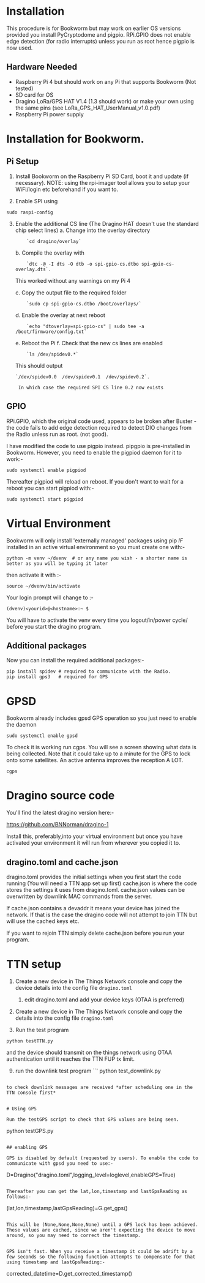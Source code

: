 # Installation

This procedure is for Bookworm but may work on earlier OS versions provided you install PyCryptodome and pigpio. RPi.GPIO does not enable edge detection (for radio interrupts) unless you run as root hence pigpio is now used.

## Hardware Needed
* Raspberry Pi 4 but should work on any Pi that supports Bookworm (Not tested)
* SD card for OS
* Dragino LoRa/GPS HAT V1.4 (1.3 should work) or make your own using the same pins (see LoRa_GPS_HAT_UserManual_v1.0.pdf)
* Raspberry Pi power supply

# Installation for Bookworm.

## Pi Setup

1. Install Bookworm on the Raspberry Pi SD Card, boot it and update (if necessary).
   NOTE: using the rpi-imager tool allows you to setup your WiFi/login etc beforehand if you want to.
   
2. Enable SPI using 
```
sudo raspi-config
```

3. Enable the additional CS line (The Dragino HAT doesn't use the standard chip select lines)
    a. Change into the overlay directory 
	```
		`cd dragino/overlay`
	```	
    b. Compile the overlay  with 
	```
		`dtc -@ -I dts -O dtb -o spi-gpio-cs.dtbo spi-gpio-cs-overlay.dts`.
	```	
	
	This worked without any warnings on my Pi 4
	
    c. Copy the output file to the required folder 
	```
		`sudo cp spi-gpio-cs.dtbo /boot/overlays/`
	```	
    d. Enable the overlay at next reboot 
	```
		`echo "dtoverlay=spi-gpio-cs" | sudo tee -a /boot/firmware/config.txt`
	```	
    e. Reboot the Pi
    f. Check that the new cs lines are enabled 
	```
		`ls /dev/spidev0.*` 
	```
	This should output 
	```
	`/dev/spidev0.0  /dev/spidev0.1  /dev/spidev0.2`.  
	```
	    In which case the required SPI CS line 0.2 now exists


## GPIO

RPi.GPIO, which the original code used, appears to be broken after Buster - the code fails to add edge detection required to detect DIO changes from the Radio unless run as root. (not good).

I have modified the code to use pigpio instead. pipgpio is pre-installed in Bookworm. However, you need to enable the pigpiod daemon for it to work:-

```
sudo systemctl enable pigpiod

```

Thereafter pigpiod will reload on reboot. If you don't want to wait for a reboot you can start pigpiod with:-

```
sudo systemctl start pigpiod
```


# Virtual Environment

Bookworm will only install 'externally managed' packages using pip *IF* installed in an active virtual environment so you must create one with:-

```
python -m venv ~/dvenv  # or any name you wish - a shorter name is better as you will be typing it later

```

then activate it with :-

```
source ~/dvenv/bin/activate
```

Your login prompt will change to :-

```
(dvenv)<yourid>@<hostname>:~ $
```

You will have to activate the venv every time you logout/in/power cycle/ before you start the dragino program.

## Additional packages

Now you can install the required additional packages:-

```
pip install spidev # required to communicate with the Radio.
pip install gps3   # required for GPS
```

# GPSD
Bookworm already includes gpsd GPS operation so you just need to enable the daemon

```
sudo systemctl enable gpsd
```

To check it is working run cgps. You will see a screen showing what data is being collected. Note that it could take up to a minute for the GPS to lock onto some satellites. An active antenna improves the reception A LOT.
```
cgps
```


# Dragino source code

You'll find the latest dragino version here:-

https://github.com/BNNorman/dragino-1

Install this, preferably,into your virtual environment but once you have activated your environment it will run from wherever you copied it to.


## dragino.toml and cache.json

dragino.toml provides the initial settings when you first start the code running (You will need a TTN app set up first)
cache.json is where the code stores the settings it uses from dragino.toml. cache.json values can be overwritten by downlink MAC commands from the server.

If cache.json contains a devaddr it means your device has joined the network. If that is the case the dragino code will not attempt to join TTN but will use the cached keys etc.

If you want to rejoin TTN simply delete cache.json before you run your program.


# TTN setup

1. Create a new device in The Things Network console and copy the device details into the config file `dragino.toml`
    1. edit dragino.toml and add your device keys (OTAA is preferred)

7. Create a new device in The Things Network console and copy the details into the config file `dragino.toml`
8. Run the test program 
``` 
python testTTN.py
``` 
and the device should transmit on the things network using OTAA authentication until it reaches the TTN FUP tx limit.

9. run the downlink test program
``'
python test_downlink.py
```

to check downlink messages are received *after scheduling one in the TTN console first*


# Using GPS

Run the testGPS script to check that GPS values are being seen.

```
python testGPS.py
```

## enabling GPS

GPS is disabled by default (requested by users). To enable the code to communicate with gpsd you need to use:-

```
D=Dragino("dragino.toml",logging_level=loglevel,enableGPS=True)
```

Thereafter you can get the lat,lon,timestamp and lastGpsReading as follows:-

```
(lat,lon,timestamp,lastGpsReading)=G.get_gps() 

```

This will be (None,None,None,None) until a GPS lock has been achieved. These values are cached, since we aren't expecting the device to move around, so you may need to correct the timestamp.


GPS isn't fast. When you receive a timestamp it could be adrift by a few seconds so the following function attempts to compensate for that using timestamp and lastGpsReading:-

```
corrected_datetime=D.get_corrected_timestamp()

```













